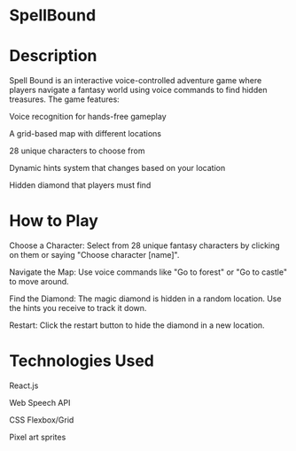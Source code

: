 # SpellBound

# Description

Spell Bound is an interactive voice-controlled adventure game where players navigate a fantasy world using voice commands to find hidden treasures. The game features:

Voice recognition for hands-free gameplay

A grid-based map with different locations

28 unique characters to choose from

Dynamic hints system that changes based on your location

Hidden diamond that players must find


# How to Play

Choose a Character: Select from 28 unique fantasy characters by clicking on them or saying "Choose character [name]".

Navigate the Map: Use voice commands like "Go to forest" or "Go to castle" to move around.

Find the Diamond: The magic diamond is hidden in a random location. Use the hints you receive to track it down.

Restart: Click the restart button to hide the diamond in a new location.


# Technologies Used

React.js

Web Speech API

CSS Flexbox/Grid

Pixel art sprites
